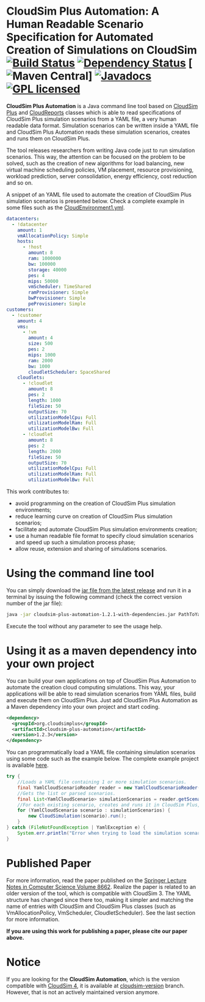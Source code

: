 # CloudSim Plus Automation: A Human Readable Scenario Specification for Automated Creation of Simulations on CloudSim [![Build Status](https://travis-ci.org/manoelcampos/cloudsim-plus-automation.png?branch=master)](https://travis-ci.org/manoelcampos/cloudsim-plus-automation) [![Dependency Status](https://www.versioneye.com/user/projects/58aeeecd0693850016ef1ed8/badge.svg?style=rounded-square)](https://www.versioneye.com/user/projects/58aeeecd0693850016ef1ed8) [![Maven Central](https://maven-badges.herokuapp.com/maven-central/org.cloudsimplus/cloudsim-plus-automation/badge.svg)] [![Javadocs](https://www.javadoc.io/badge/org.cloudsimplus/cloudsim-plus-automation.svg)](https://www.javadoc.io/doc/org.cloudsimplus/cloudsim-plus-automation) [![GPL licensed](https://img.shields.io/badge/license-GPL-blue.svg)](http://www.gnu.org/licenses/gpl-3.0)

**CloudSim Plus Automation** is a Java command line tool based on [CloudSim Plus](http://cloudsimplus.org) and [CloudReports](https://github.com/thiagotts/CloudReports) classes which is able to read specifications of CloudSim Plus simulation scenarios from a YAML file, a very human readable data format. Simulation scenarios can be written inside a YAML file and CloudSim Plus Automation reads these simulation scenarios, creates and runs them on CloudSim Plus.  

The tool releases researchers from writing Java code just to run simulation scenarios. This way, the attention can be focused on the problem to be solved, such as the creation of new algorithms for load balancing, new virtual machine scheduling policies, VM placement, resource provisioning, workload prediction, server consolidation, energy efficiency, cost reduction and so on. 

A snippet of an YAML file used to automate the creation of CloudSim Plus simulation scenarios is presented below. Check a complete example in some files such as the [CloudEnvironment1.yml](CloudEnvironment1.yml).

```yml
datacenters:
  - !datacenter
    amount: 1
    vmAllocationPolicy: Simple
    hosts:
      - !host
        amount: 8
        ram: 1000000
        bw: 100000
        storage: 40000
        pes: 4
        mips: 50000
        vmScheduler: TimeShared
        ramProvisioner: Simple
        bwProvisioner: Simple
        peProvisioner: Simple
customers:
  - !customer
    amount: 4
    vms:
      - !vm
        amount: 4
        size: 500
        pes: 2
        mips: 1000
        ram: 2000
        bw: 1000
        cloudletScheduler: SpaceShared
    cloudlets:
      - !cloudlet
        amount: 8
        pes: 2
        length: 1000
        fileSize: 50
        outputSize: 70
        utilizationModelCpu: Full
        utilizationModelRam: Full
        utilizationModelBw: Full
      - !cloudlet
        amount: 8
        pes: 2
        length: 2000
        fileSize: 50
        outputSize: 70
        utilizationModelCpu: Full
        utilizationModelRam: Full
        utilizationModelBw: Full
```

This work contributes to:

- avoid programming on the creation of CloudSim Plus simulation environments;
- reduce learning curve on creation of CloudSim Plus simulation scenarios;
- facilitate and automate CloudSim Plus simulation environments creation;
- use a human readable file format to specify cloud simulation scenarios and speed up such a simulation process phase;
- allow reuse, extension and sharing of simulations scenarios.

# Using the command line tool 

You can simply download the [jar file from the latest release](https://github.com/manoelcampos/cloudsim-plus-automation/releases/latest) and run it in a terminal
by issuing the following command (check the correct version number of the jar file):

```bash
java -jar cloudsim-plus-automation-1.2.1-with-dependencies.jar PathToYamlSimulationScenarioFile
```

Execute the tool without any parameter to see the usage help.

# Using it as a maven dependency into your own project
You can build your own applications on top of CloudSim Plus Automation to automate the creation cloud computing simulations.
This way, your applications will be able to read simulation scenarios from YAML files, build and execute them on CloudSim Plus.
Just add CloudSim Plus Automation as a Maven dependency into your own project and start coding. 

```xml
<dependency>
  <groupId>org.cloudsimplus</groupId>
  <artifactId>cloudsim-plus-automation</artifactId>
  <version>1.2.3</version>
</dependency>
```

You can programmatically load a YAML file containing simulation scenarios using some code such as the example below.
The complete example project is available [here](example).

```java
try {
    //Loads a YAML file containing 1 or more simulation scenarios.
    final YamlCloudScenarioReader reader = new YamlCloudScenarioReader("PATH TO YOUR YAML FILE");
    //Gets the list or parsed scenarios.
    final List<YamlCloudScenario> simulationScenarios = reader.getScenarios();
    //For each existing scenario, creates and runs it in CloudSim Plus, printing results.
    for (YamlCloudScenario scenario : simulationScenarios) {
        new CloudSimulation(scenario).run();
    }
} catch (FileNotFoundException | YamlException e) {
    System.err.println("Error when trying to load the simulation scenario from the YAML file: "+e.getMessage());
}
```

# Published Paper

For more information, read the paper published on the [Springer Lecture Notes in Computer Science Volume 8662](http://doi.org/10.1007/978-3-319-11167-4_34). Realize the paper is related to an older version of the tool, which is compatible with CloudSim 3. 
The YAML structure has changed since there too, making it simpler and matching the name of entries with CloudSim and CloudSim Plus classes (such as VmAllocationPolicy, VmScheduler, CloudletScheduler). See the last section for more information.

**If you are using this work for publishing a paper, please cite our paper above.**

# Notice

If you are looking for the **CloudSim Automation**, which is the version compatible with [CloudSim 4](http://github.com/Cloudslab/cloudsim), it is available at [cloudsim-version](https://github.com/manoelcampos/cloudsim-plus-automation/tree/cloudsim-version) branch. However, that is not an actively maintained version anymore.
